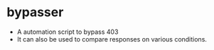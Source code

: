 # bypasser
<ul>
  <li>A automation script to bypass 403</li>
  <li>It can also be used to compare responses on various conditions.</li>
</ul>

